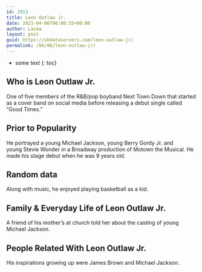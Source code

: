 ```yaml
---
id: 2913
title: Leon Outlaw Jr.
date: 2021-04-06T00:00:55+00:00
author: Laima
layout: post
guid: https://ukdataservers.com/leon-outlaw-jr/
permalink: /04/06/leon-outlaw-jr/
---
```


* some text
{: toc}


## Who is Leon Outlaw Jr.
                  
                  
                  
One of five members of the R&B/pop boyband Next Town Down that started as a cover band on social media before releasing a debut single called &#8220;Good Times.&#8221; 
                  
              
            
              
            
                
                
                
## Prior to Popularity
                  
                  
                  
He portrayed a young Michael Jackson, young Berry Gordy Jr. and young Stevie Wonder in a Broadway production of Motown the Musical. He made his stage debut when he was 9 years old.
                  
              
            
              
            
                
                
                
## Random data
                  
                  
                  
Along with music, he enjoyed playing basketball as a kid. 
                  
              
            
              
            
                
                
                
## Family & Everyday Life of Leon Outlaw Jr.
                  
                  
                  
A friend of his mother&#8217;s at church told her about the casting of young Michael Jackson.
                  
              
            
              
            
                
                
                
## People Related With Leon Outlaw Jr.
                  
                  
                  
His inspirations growing up were James Brown and Michael Jackson.
                  
              
            
              
            
                
              
            
              
              
            
            
              
            
          
          
          